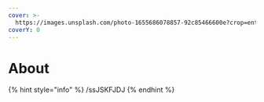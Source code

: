 ```yaml
---
cover: >-
  https://images.unsplash.com/photo-1655686078857-92c85466600e?crop=entropy&cs=tinysrgb&fm=jpg&ixid=MnwxOTcwMjR8MHwxfHJhbmRvbXx8fHx8fHx8fDE2NTU5NzE4ODE&ixlib=rb-1.2.1&q=80
coverY: 0
---
```


# About

{% hint style="info" %}
/ssJSKFJDJ
{% endhint %}
